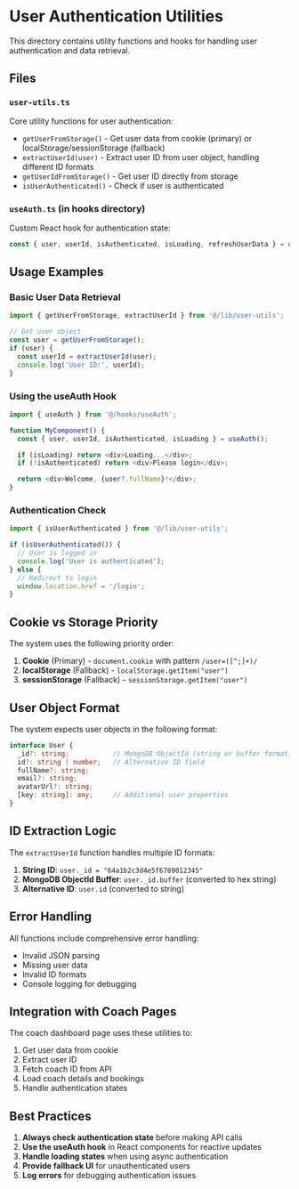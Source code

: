 # User Authentication Utilities

This directory contains utility functions and hooks for handling user authentication and data retrieval.

## Files

### `user-utils.ts`
Core utility functions for user authentication:

- `getUserFromStorage()` - Get user data from cookie (primary) or localStorage/sessionStorage (fallback)
- `extractUserId(user)` - Extract user ID from user object, handling different ID formats
- `getUserIdFromStorage()` - Get user ID directly from storage
- `isUserAuthenticated()` - Check if user is authenticated

### `useAuth.ts` (in hooks directory)
Custom React hook for authentication state:

```typescript
const { user, userId, isAuthenticated, isLoading, refreshUserData } = useAuth();
```

## Usage Examples

### Basic User Data Retrieval
```typescript
import { getUserFromStorage, extractUserId } from '@/lib/user-utils';

// Get user object
const user = getUserFromStorage();
if (user) {
  const userId = extractUserId(user);
  console.log('User ID:', userId);
}
```

### Using the useAuth Hook
```typescript
import { useAuth } from '@/hooks/useAuth';

function MyComponent() {
  const { user, userId, isAuthenticated, isLoading } = useAuth();

  if (isLoading) return <div>Loading...</div>;
  if (!isAuthenticated) return <div>Please login</div>;

  return <div>Welcome, {user?.fullName}!</div>;
}
```

### Authentication Check
```typescript
import { isUserAuthenticated } from '@/lib/user-utils';

if (isUserAuthenticated()) {
  // User is logged in
  console.log('User is authenticated');
} else {
  // Redirect to login
  window.location.href = '/login';
}
```

## Cookie vs Storage Priority

The system uses the following priority order:

1. **Cookie** (Primary) - `document.cookie` with pattern `/user=([^;]+)/`
2. **localStorage** (Fallback) - `localStorage.getItem("user")`
3. **sessionStorage** (Fallback) - `sessionStorage.getItem("user")`

## User Object Format

The system expects user objects in the following format:

```typescript
interface User {
  _id?: string;           // MongoDB ObjectId (string or buffer format)
  id?: string | number;   // Alternative ID field
  fullName?: string;
  email?: string;
  avatarUrl?: string;
  [key: string]: any;     // Additional user properties
}
```

## ID Extraction Logic

The `extractUserId` function handles multiple ID formats:

1. **String ID**: `user._id = "64a1b2c3d4e5f6789012345"`
2. **MongoDB ObjectId Buffer**: `user._id.buffer` (converted to hex string)
3. **Alternative ID**: `user.id` (converted to string)

## Error Handling

All functions include comprehensive error handling:

- Invalid JSON parsing
- Missing user data
- Invalid ID formats
- Console logging for debugging

## Integration with Coach Pages

The coach dashboard page uses these utilities to:

1. Get user data from cookie
2. Extract user ID
3. Fetch coach ID from API
4. Load coach details and bookings
5. Handle authentication states

## Best Practices

1. **Always check authentication state** before making API calls
2. **Use the useAuth hook** in React components for reactive updates
3. **Handle loading states** when using async authentication
4. **Provide fallback UI** for unauthenticated users
5. **Log errors** for debugging authentication issues
